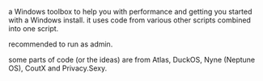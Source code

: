 a Windows toolbox to help you with performance and getting you started with a Windows install. 
it uses code from various other scripts combined into one script. 

recommended to run as admin.

some parts of code (or the ideas) are from Atlas, DuckOS, Nyne (Neptune OS), CoutX and Privacy.Sexy.
